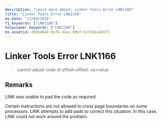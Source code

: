 ```yaml
---
description: "Learn more about: Linker Tools Error LNK1166"
title: "Linker Tools Error LNK1166"
ms.date: "11/04/2016"
f1_keywords: ["LNK1166"]
helpviewer_keywords: ["LNK1166"]
ms.assetid: d69548a8-0efb-44e1-90b7-b27636a4b575
---
```

# Linker Tools Error LNK1166

> cannot adjust code at offset=offset, va=value

## Remarks

LINK was unable to pad the code as required.

Certain instructions are not allowed to cross page boundaries on some processors. LINK attempts to add pads to correct this situation. In this case, LINK could not work around the problem.
